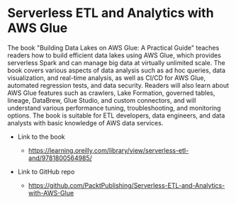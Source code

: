 # Serverless ETL and Analytics with AWS Glue

The book "Building Data Lakes on AWS Glue: A Practical Guide" teaches readers how to build efficient data lakes using AWS Glue, which provides serverless Spark and can manage big data at virtually unlimited scale. The book covers various aspects of data analysis such as ad hoc queries, data visualization, and real-time analysis, as well as CI/CD for AWS Glue, automated regression tests, and data security. Readers will also learn about AWS Glue features such as crawlers, Lake Formation, governed tables, lineage, DataBrew, Glue Studio, and custom connectors, and will understand various performance tuning, troubleshooting, and monitoring options. The book is suitable for ETL developers, data engineers, and data analysts with basic knowledge of AWS data services.

- Link to the book
  - https://learning.oreilly.com/library/view/serverless-etl-and/9781800564985/

- Link to GitHub repo
  - https://github.com/PacktPublishing/Serverless-ETL-and-Analytics-with-AWS-Glue
